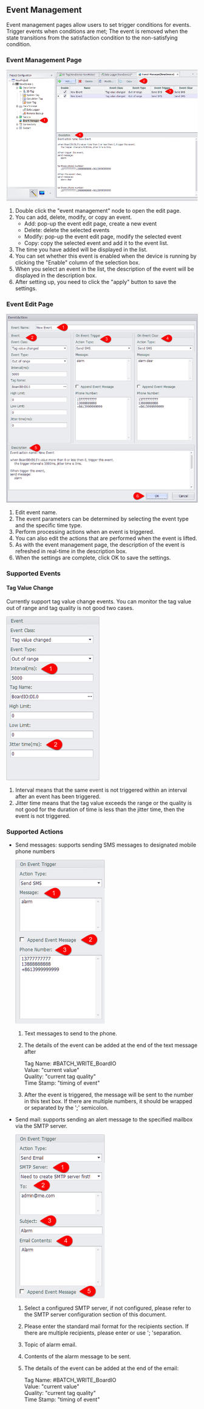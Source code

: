## Event Management

Event management pages allow users to set trigger conditions for events. Trigger events when conditions are met; The event is removed when the state transitions from the satisfaction condition to the non-satisfying condition.

### Event Management Page

![](EventManager.png)

1. Double click the "event management" node to open the edit page.
2. You can add, delete, modify, or copy an event.
	- Add: pop-up the event edit page, create a new event
	- Delete: delete the selected events
	- Modify: pop-up the event edit page, modify the selected event
	- Copy: copy the selected event and add it to the event list.
3. The time you have added will be displayed in the list. 
4. You can set whether this event is enabled when the device is running by clicking the "Enable" column of the selection box.
4. When you select an event in the list, the description of the event will be displayed in the description box.
5. After setting up, you need to click the "apply" button to save the settings.

### Event Edit Page

![](EventItem.png)

1. Edit event name.
2. The event parameters can be determined by selecting the event type and the specific time type.
3. Perform processing actions when an event is triggered.
4. You can also edit the actions that are performed when the event is lifted.
5. As with the event management page, the description of the event is refreshed in real-time in the description box.
6. When the settings are complete, click OK to save the settings.

### Supported Events
#### Tag Value Change

Currently support tag value change events. You can monitor the tag value out of range and tag quality is not good two cases.

![](TagChange-OverRange.png)

1. Interval means that the same event is not triggered within an interval after an event has been triggered.
2. Jitter time means that the tag value exceeds the range or the quality is not good for the duration of time is less than the jitter time, then the event is not triggered.

### Supported Actions

 -  Send messages: supports sending SMS messages to designated mobile phone numbers

	![](Action_SMS.png)

	1. Text messages to send to the phone.
	2. The details of the event can be added at the end of the text message after 
	
		Tag Name: #BATCH_WRITE_BoardIO  
    	Value: "current value"  
    	Quality: "current tag quality"  
    	Time Stamp: "timing of event"  
	3. After the event is triggered, the message will be sent to the number in this text box. If there are multiple numbers, it should be wrapped or separated by the ';' semicolon.

 - Send mail: supports sending an alert message to the specified mailbox via the SMTP server.

	![](Action-Email.png)

	1.  Select a configured SMTP server, if not configured, please refer to the SMTP server configuration section of this document.
	2. Please enter the standard mail format for the recipients section. If there are multiple recipients, please enter or use '; 'separation.
	3. Topic of alarm email.
	4. Contents of the alarm message to be sent.
	5. The details of the event can be added at the end of the email:
	
		Tag Name: #BATCH_WRITE_BoardIO  
    	Value: "current value"  
    	Quality: "current tag quality"  
    	Time Stamp: "timing of event"  
